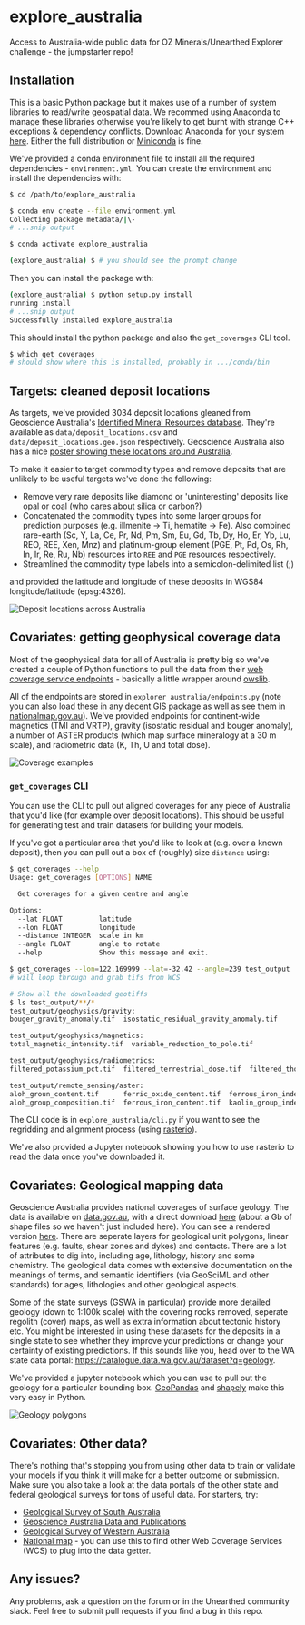 # explore_australia

Access to Australia-wide public data for OZ Minerals/Unearthed Explorer challenge - the jumpstarter repo!

## Installation

This is a basic Python package but it makes use of a number of system libraries to read/write geospatial data. We recommed using Anaconda to manage these libraries otherwise you're likely to get burnt with strange C++ exceptions & dependency conflicts. Download Anaconda for your system [here](https://www.anaconda.com/distribution/). Either the full distribution or [Miniconda](https://docs.conda.io/en/latest/miniconda.html) is fine.

We've provided a conda environment file to install all the required dependencies - `environment.yml`. You can create the environment and install the dependencies with:

```bash
$ cd /path/to/explore_australia

$ conda env create --file environment.yml
Collecting package metadata/|\-
# ...snip output

$ conda activate explore_australia

(explore_australia) $ # you should see the prompt change
```

Then you can install the package with:

```bash
(explore_australia) $ python setup.py install
running install
# ...snip output
Successfully installed explore_australia
```

This should install the python package and also the `get_coverages` CLI tool.

```bash
$ which get_coverages
# should show where this is installed, probably in .../conda/bin
```

## Targets: cleaned deposit locations

As targets, we've provided 3034 deposit locations gleaned from Geoscience Australia's [Identified Mineral Resources database](http://www.ga.gov.au/scientific-topics/minerals/mineral-resources-and-advice/aimr). They're available as `data/deposit_locations.csv` and `data/deposit_locations.geo.json` respectively. Geoscience Australia also has a nice [poster showing these locations around Australia](http://www.ga.gov.au/webtemp/image_cache/GA6886.pdf).

To make it easier to target commodity types and remove deposits that are unlikely to be useful targets we've done the following:
- Remove very rare deposits like diamond or 'uninteresting' deposits like opal or coal (who cares about silica or carbon?)
- Concatenated the commodity types into some larger groups for prediction purposes (e.g. illmenite -> Ti, hematite -> Fe). Also combined rare-earth (Sc, Y, La, Ce, Pr, Nd, Pm, Sm, Eu, Gd, Tb, Dy, Ho, Er, Yb, Lu, REO, REE, Xen, Mnz) and platinum-group element (PGE, Pt, Pd, Os, Rh, In, Ir, Re, Ru, Nb) resources into `REE` and `PGE` resources respectively.
- Streamlined the commodity type labels into a semicolon-delimited list (;)

and provided the latitude and longitude of these deposits in WGS84 longitude/latitude (epsg:4326).

![Deposit locations across Australia](https://github.com/jesserobertson/explore_australia/blob/master/resources/deposit_locations.png?raw=true)

## Covariates: getting geophysical coverage data

Most of the geophysical data for all of Australia is pretty big so we've created a couple of Python functions to pull the data from their [web coverage service endpoints](http://nci.org.au/services/nci-national-research-data-collection/geosciences/) - basically a little wrapper around [owslib](https://github.com/geopython/OWSLib).

All of the endpoints are stored in `explorer_australia/endpoints.py` (note you can also load these in any decent GIS package as well as see them in [nationalmap.gov.au](https://nationalmap.gov.au)). We've provided endpoints for continent-wide magnetics (TMI and VRTP), gravity (isostatic residual and bouger anomaly), a number of ASTER products (which map surface mineralogy at a 30 m scale), and radiometric data (K, Th, U and total dose).

![Coverage examples](https://github.com/jesserobertson/explore_australia/blob/master/resources/layer_examples.png?raw=true)

### `get_coverages` CLI

You can use the CLI to pull out aligned coverages for any piece of Australia that you'd like (for example over deposit locations). This should be useful for generating test and train datasets for building your models.

If you've got a particular area that you'd like to look at (e.g. over a known deposit), then you can pull out a box of (roughly) size `distance` using:

```bash
$ get_coverages --help
Usage: get_coverages [OPTIONS] NAME

  Get coverages for a given centre and angle

Options:
  --lat FLOAT         latitude
  --lon FLOAT         longitude
  --distance INTEGER  scale in km
  --angle FLOAT       angle to rotate
  --help              Show this message and exit.

$ get_coverages --lon=122.169999 --lat=-32.42 --angle=239 test_output
# will loop through and grab tifs from WCS

# Show all the downloaded geotiffs
$ ls test_output/**/*
test_output/geophysics/gravity:
bouger_gravity_anomaly.tif  isostatic_residual_gravity_anomaly.tif

test_output/geophysics/magnetics:
total_magnetic_intensity.tif  variable_reduction_to_pole.tif

test_output/geophysics/radiometrics:
filtered_potassium_pct.tif  filtered_terrestrial_dose.tif  filtered_thorium_ppm.tif  filtered_uranium_ppm.tif

test_output/remote_sensing/aster:
aloh_groun_content.tif      ferric_oxide_content.tif  ferrous_iron_index.tif  mgoh_group_content.tif  thermal_infrared_gypsum_index.tif  tir_quartz_index.tif
aloh_group_composition.tif  ferrous_iron_content.tif  kaolin_group_index.tif  opaque_index.tif        thermal_infrared_silica_index.tif
```

The CLI code is in `explore_australia/cli.py` if you want to see the regridding and alignment process (using [rasterio](https://github.com/mapbox/rasterio)).

We've also provided a Jupyter notebook showing you how to use rasterio to read the data once you've downloaded it.

## Covariates: Geological mapping data

Geoscience Australia provides national coverages of surface geology. The data is available on [data.gov.au](https://data.gov.au/dataset/ds-dga-48fe9c9d-2f10-49d2-bd24-ac546662c4ec/details), with a direct download [here](https://d28rz98at9flks.cloudfront.net/74619/74619_1M_shapefiles.zip) (about a Gb of shape files so we haven't just included here). You can see a rendered version [here](https://ecat.ga.gov.au/geonetwork/srv/eng/catalog.search#/metadata/73360). There are seperate layers for geological unit polygons, linear features (e.g. faults, shear zones and dykes) and contacts. There are a lot of attributes to dig into, including age, lithology, history and some chemistry. The geological data comes with extensive documentation on the meanings of terms, and semantic identifiers (via GeoSciML and other standards) for ages, lithologies and other geological aspects.

Some of the state surveys (GSWA in particular) provide more detailed geology (down to 1:100k scale) with the covering rocks removed, seperate regolith (cover) maps, as well as extra information about tectonic history etc. You might be interested in using these datasets for the deposits in a single state to see whether they improve your predictions or change your certainty of existing predictions. If this sounds like you, head over to the WA state data portal: https://catalogue.data.wa.gov.au/dataset?q=geology.

We've provided a jupyter notebook which you can use to pull out the geology for a particular bounding box. [GeoPandas](https://github.com/geopandas/geopandas) and [shapely](https://github.com/Toblerity/Shapely) make this very easy in Python.

![Geology polygons](https://github.com/jesserobertson/explore_australia/blob/master/resources/geology_polygons.png?raw=true)

## Covariates: Other data?

There's nothing that's stopping you from using other data to train or validate your models if you think it will make for a better outcome or submission. Make sure you also take a look at the data portals of the other state and federal geological surveys for tons of useful data. For starters, try:
- [Geological Survey of South Australia](https://map.sarig.sa.gov.au)
- [Geoscience Australia Data and Publications](http://www.ga.gov.au/data-pubs)
- [Geological Survey of Western Australia](http://www.dmp.wa.gov.au/Geological-Survey/Geological-Survey-262.aspx)
- [National map](https://nationalmap.gov.au) - you can use this to find other Web Coverage Services (WCS) to plug into the data getter.

## Any issues?

Any problems, ask a question on the forum or in the Unearthed community slack. Feel free to submit pull requests if you find a bug in this repo.
